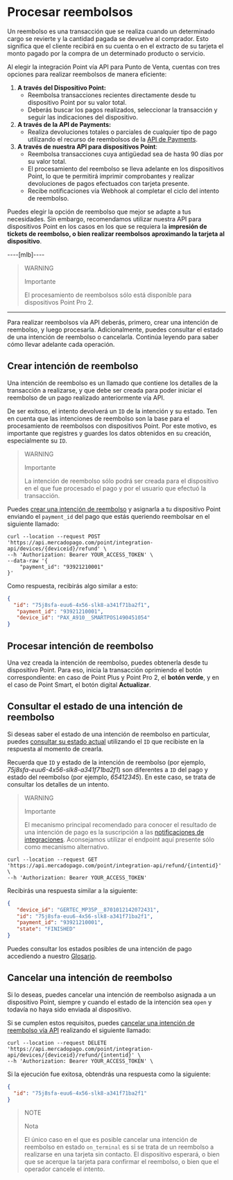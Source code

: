 # Procesar reembolsos

Un reembolso es una transacción que se realiza cuando un determinado cargo se revierte y la cantidad pagada se devuelve al comprador. Esto significa que el cliente recibirá en su cuenta o en el extracto de su tarjeta el monto pagado por la compra de un determinado producto o servicio.

Al elegir la integración Point vía API para Punto de Venta, cuentas con tres opciones para realizar reembolsos de manera eficiente:

1. **A través del Dispositivo Point:**
    * Reembolsa transacciones recientes directamente desde tu dispositivo Point por su valor total. 
    * Deberás buscar los pagos realizados, seleccionar la transacción y seguir las indicaciones del dispositivo.
2. **A través de la API de Payments:**
    * Realiza devoluciones totales o parciales de cualquier tipo de pago utilizando el recurso de reembolsos de la [API de Payments](/developers/es/reference/chargebacks/_payments_id_refunds/post).
3. **A través de nuestra API para dispositivos Point**:
    * Reembolsa transacciones cuya antigüedad sea de hasta 90 días por su valor total.
    * El procesamiento del reembolso se lleva adelante en los dispositivos Point, lo que te permitirá imprimir comprobantes y realizar devoluciones de pagos efectuados con tarjeta presente.
    * Recibe notificaciones vía Webhook al completar el ciclo del intento de reembolso.

Puedes elegir la opción de reembolso que mejor se adapte a tus necesidades. Sin embargo, recomendamos utilizar nuestra API para dispositivos Point en los casos en los que se requiera la **impresión de tickets de reembolso, o bien realizar reembolsos aproximando la tarjeta al dispositivo**. 


----[mlb]----

> WARNING
>
> Importante
>
> El procesamiento de reembolsos sólo está disponible para dispositivos Point Pro 2.
------------

Para realizar reembolsos vía API deberás, primero, crear una intención de reembolso, y luego procesarla. Adicionalmente, puedes consultar el estado de una intención de reembolso o cancelarla. Continúa leyendo para saber cómo llevar adelante cada operación.

## Crear intención de reembolso

Una intención de reembolso es un llamado que contiene los detalles de la transacción a realizarse, y que debe ser creada para poder iniciar el reembolso de un pago realizado anteriormente vía API.  

De ser exitoso, el intento devolverá un `ID` de la intención y su estado. Ten en cuenta que las intenciones de reembolso son la base para el procesamiento de reembolsos con dispositivos Point. Por este motivo, es importante que registres y guardes los datos obtenidos en su creación, especialmente su `ID`.

> WARNING
>
> Importante
>
> La intención de reembolso sólo podrá ser creada para el dispositivo en el que fue procesado el pago y por el usuario que efectuó la transacción. 

Puedes [crear una intención de reembolso](/developers/es/reference/integrations_api/_point_integration-api_devices_deviceid_refund/post) y asignarla a tu dispositivo Point enviando el `payment_id` del pago que estás queriendo reembolsar en el siguiente llamado: 

``` curl
curl --location --request POST 'https://api.mercadopago.com/point/integration-api/devices/{deviceid}/refund' \
--h 'Authorization: Bearer YOUR_ACCESS_TOKEN' \
--data-raw '{
    "payment_id": "93921210001"
}'

```


Como respuesta, recibirás algo similar a esto: 

``` json
{
  "id": "75j8sfa-euu6-4x56-slk8-a341f71ba2f1",
   "payment_id": "93921210001",
   "device_id": "PAX_A910__SMARTPOS1490451054"
}
```

## Procesar intención de reembolso

Una vez creada la intención de reembolso, puedes obtenerla desde tu dispositivo Point. Para eso, inicia la transacción oprimiendo el botón correspondiente: en caso de Point Plus y Point Pro 2, el **botón verde**, y en el caso de Point Smart, el botón digital **Actualizar**.

## Consultar el estado de una intención de reembolso

Si deseas saber el estado de una intención de reembolso en particular, puedes [consultar su estado actual](/developers/es/reference/integrations_api/_point_integration-api_refund_refundintentid/get) utilizando el `ID` que recibiste en la respuesta al momento de crearla.

Recuerda que `ID` y estado de la intención de reembolso (por ejemplo, *75j8sfa-euu6-4x56-slk8-a341f71ba2f1*) son diferentes a `ID` del pago y estado del reembolso (por ejemplo, *65412345*). En este caso, se trata de consultar los detalles de un intento.

> WARNING
>
> Importante
>
> El mecanismo principal recomendado para conocer el resultado de una intención de pago es la suscripción a las [notificaciones de integraciones](/developers/es/docs/mp-point/integration-configuration/integrate-with-pdv/notifications). Aconsejamos utilizar el endpoint aquí presente sólo como mecanismo alternativo.

``` curl
curl --location --request GET 'https://api.mercadopago.com/point/integration-api/refund/{intentid}' \
--h 'Authorization: Bearer YOUR_ACCESS_TOKEN'
```

Recibirás una respuesta similar a la siguiente:

``` json
{
   "device_id": "GERTEC_MP35P__8701012142072431",
   "id": "75j8sfa-euu6-4x56-slk8-a341f71ba2f1",
   "payment_id": "93921210001",
   "state": "FINISHED"
}
```

Puedes consultar los estados posibles de una intención de pago accediendo a nuestro [Glosario](/developers/es/docs/mp-point/integration-api/glossary).


## Cancelar una intención de reembolso

Si lo deseas, puedes cancelar una intención de reembolso asignada a un dispositivo Point, siempre y cuando el estado de la intención sea `open` y todavía no haya sido enviada al dispositivo.

Si se cumplen estos requisitos, puedes [cancelar una intención de reembolso vía API](/developers/es/reference/integrations_api/_point_integration-api_devices_deviceid_refund_refundintentid/delete) realizando el siguiente llamado:

``` curl
curl --location --request DELETE 'https://api.mercadopago.com/point/integration-api/devices/{deviceid}/refund/{intentid}' \
--h 'Authorization: Bearer YOUR_ACCESS_TOKEN' \

```

Si la ejecución fue exitosa, obtendrás una respuesta como la siguiente:

``` json
{
  "id": "75j8sfa-euu6-4x56-slk8-a341f71ba2f1"
}

```

> NOTE
>
> Nota
>
> El único caso en el que es posible cancelar una intención de reembolso en estado `on_terminal` es si se trata de un reembolso a realizarse en una tarjeta sin contacto. El dispositivo esperará, o bien que se acerque la tarjeta para confirmar el reembolso, o bien que el operador cancele el intento.